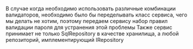 В случае когда необходимо использовать различные комбинации валидаторов, необходимо было бы переделывать класс сервиса, чего мы делать не хотим, поэтому передаем сервису набор правил валидации пароля для устранения этой проблемы
Также сервис принимает не только SqlRepository в качестве хранилища, а любой репозиторий, имплементирующий IRepository
